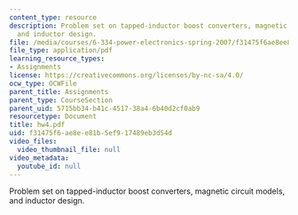 ```yaml
---
content_type: resource
description: Problem set on tapped-inductor boost converters, magnetic circuit models,
  and inductor design.
file: /media/courses/6-334-power-electronics-spring-2007/f31475f6ae8ee81b5ef917489eb3d54d_hw4.pdf
file_type: application/pdf
learning_resource_types:
- Assignments
license: https://creativecommons.org/licenses/by-nc-sa/4.0/
ocw_type: OCWFile
parent_title: Assignments
parent_type: CourseSection
parent_uid: 5715bb34-b41c-4517-38a4-6b40d2cf0ab9
resourcetype: Document
title: hw4.pdf
uid: f31475f6-ae8e-e81b-5ef9-17489eb3d54d
video_files:
  video_thumbnail_file: null
video_metadata:
  youtube_id: null
---
```

Problem set on tapped-inductor boost converters, magnetic circuit models, and inductor design.